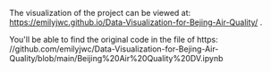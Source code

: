 The visualization of the project can be viewed at:
https://emilyjwc.github.io/Data-Visualization-for-Bejing-Air-Quality/ .

You'll be able to find the original code in the file of https:
//github.com/emilyjwc/Data-Visualization-for-Bejing-Air-Quality/blob/main/Beijing%20Air%20Quality%20DV.ipynb
